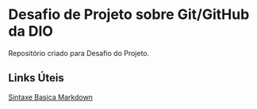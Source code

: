 # Desafio de Projeto sobre Git/GitHub da DIO
Repositório criado para Desafio do Projeto.

## Links Úteis
[Sintaxe Basica Markdown](https://www.markdownguide.org/getting-started/)
